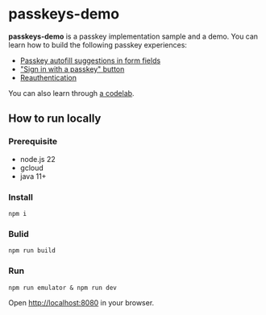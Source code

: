 # passkeys-demo

**passkeys-demo** is a passkey implementation sample and a demo. You can learn how to build the following passkey experiences:
* [Passkey autofill suggestions in form fields](https://developers.google.com/identity/passkeys/use-cases#passkey-autofill-suggestions-in-form-fields)
* ["Sign in with a passkey" button](https://developers.google.com/identity/passkeys/use-cases#sign-in-with-a-passkey-button)
* [Reauthentication](https://developers.google.com/identity/passkeys/use-cases#reauthentication)

You can also learn through [a codelab](https://goo.gle/passkeys-codelab).

## How to run locally

### Prerequisite

* node.js 22
* gcloud
* java 11+

### Install

```shell
npm i
```

### Bulid

```shell
npm run build
```

### Run

```shell
npm run emulator & npm run dev
```

Open [http://localhost:8080](http://localhost:8080) in your browser.

